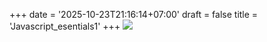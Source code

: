 +++
date = '2025-10-23T21:16:14+07:00'
draft = false
title = 'Javascript_esentials1'
+++
![](/images/J1.png)